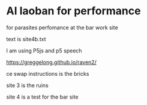 # AI laoban for performance

for parasites perfomance at the bar work site

text is site4b.txt

I am using P5js and p5 speech

https://greggelong.github.io/raven2/

ce swap instructions is the bricks

site 3 is the ruins

site 4 is a test for the bar site

